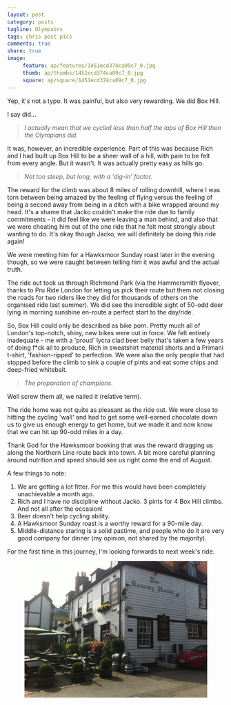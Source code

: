 ```yaml
---
layout: post
category: posts
tagline: Olympains
tags: chris post pics
comments: true
share: true
image: 
     feature: ap/features/1451ecd374ca09c7_0.jpg
     thumb: ap/thumbs/1451ecd374ca09c7_0.jpg
     square: ap/square/1451ecd374ca09c7_0.jpg
---
```




Yep, it's not a typo. It was painful, but also very rewarding. We did Box Hill.

I say did...

> *I actually mean that we cycled less than half the laps of Box Hill then the Olympians did.*

It was, however, an incredible experience. Part of this was because Rich and I had built up Box Hill to be a sheer wall of a hill, with pain to be felt from every angle. But it wasn't. It was actually pretty easy as hills go.

> *Not too steep, but long, with a 'dig-in' factor.*

The reward for the climb was about 8 miles of rolling downhill, where I was torn between being amazed by the feeling of flying versus the feeling of being a second away from being in a ditch with a bike wrapped around my head. It's a shame that Jacko couldn't make the ride due to family commitments - it did feel like we were leaving a man behind, and also that we were cheating him out of the one ride that he felt most strongly about wanting to do. It's okay though Jacko, we will definitely be doing this ride again!

We were meeting him for a Hawksmoor Sunday roast later in the evening though, so we were caught between telling him it was awful and the actual truth.

The ride out took us through Richmond Park (via the Hammersmith flyover, thanks to Pru Ride London for letting us pick their route but them not closing the roads for two riders like they did for thousands of others on the organised ride last summer). We did see the incredible sight of 50-odd deer lying in morning sunshine en-route a perfect start to the day/ride.

So, Box Hill could only be described as bike porn. Pretty much all of London's top-notch, shiny, new bikes were out in force. We felt entirely inadequate - me with a 'proud' lycra clad beer belly that's taken a few years of doing f*ck all to produce, Rich in sweatshirt material shorts and a Primani t-shirt, 'fashion-ripped' to perfection. We were also the only people that had stopped before the climb to sink a couple of pints and eat some chips and deep-fried whitebait.

> *The preparation of champions.*

Well screw them all, we nailed it (relative term).

The ride home was not quite as pleasant as the ride out. We were close to hitting the cycling 'wall' and had to get some well-earned chocolate down us to give us enough energy to get home, but we made it and now know that we can hit up 90-odd miles in a day.

Thank God for the Hawksmoor booking that was the reward dragging us along the Northern Line route back into town. A bit more careful planning around nutrition and speed should see us right come the end of August.

A few things to note:

1. We are getting a lot fitter. For me this would have been completely unachievable a month ago.
2. Rich and I have no discipline without Jacko. 3 pints for 4 Box Hill climbs. And not all after the occasion!
3. Beer doesn't help cycling ability.
4. A Hawksmoor Sunday roast is a worthy reward for a 90-mile day.
5. Middle-distance staring is a solid pastime, and people who do it are very good company for dinner (my opinion, not shared by the majority).

For the first time in this journey, I'm looking forwards to next week's ride.

<figure class="">
<a href = "/images/ap/standard/1451ecd374ca09c7_0.jpg">
<img src="/images/ap/standard/1451ecd374ca09c7_0.jpg">
</a></figure>

